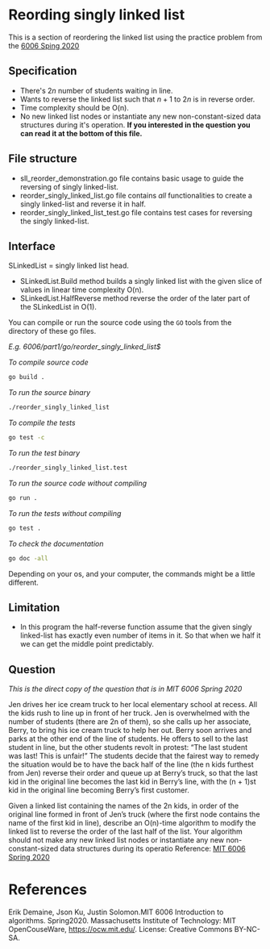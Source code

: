 # Reording singly linked list
This is a section of reordering the linked list using the practice problem from the [6006 Sping 2020](https://ocw.mit.edu/courses/6-006-introduction-to-algorithms-spring-2020/resources/mit6_006s20_prob1sol/)

## Specification

- There's $2n$ number of students waiting in line.
- Wants to reverse the linked list such that $n + 1$ to $2n$ is in reverse order.
- Time complexity should be O(n).
- No new linked list nodes or instantiate any new non-constant-sized data structures during it's operation.
**If you interested in the question you can read it at the bottom of this file.**

## File structure
- sll_reorder_demonstration.go file contains basic usage to guide the reversing of singly linked-list.
- reorder_singly_linked_list.go file contains *all* functionalities to create a singly linked-list and reverse it in half.
- reorder_singly_linked_list_test.go file contains test cases for reversing the singly linked-list.

## Interface
SLinkedList = singly linked list head.
- SLinkedList.Build method builds a singly linked list with the given slice of values in linear time complexity O(n).
- SLinkedList.HalfReverse method reverse the order of the later part of the SLinkedList in O(1).

You can compile or run the source code using the `GO` tools from the directory of these go files.

*E.g. 6006/part1/go/reorder_singly_linked_list$*

*To compile source code*
```bash
go build .
```
*To run the source binary*
```bash
./reorder_singly_linked_list
```

*To compile the tests*
```bash
go test -c
```
*To run the test binary*
```bash
./reorder_singly_linked_list.test
```

*To run the source code without compiling*
```bash
go run .
```

*To run the tests without compiling*
```bash
go test .
```

*To check the documentation*
```bash
go doc -all
```
Depending on your os, and your computer, the commands might be a little different.

## Limitation
- In this program the half-reverse function assume that the given singly linked-list has exactly even number of items in it. So that when we half it we can get the middle point predictably.

## Question

*This is the direct copy of the question that is in MIT 6006 Spring 2020*

Jen drives her ice cream truck to her local elementary school at recess. All the kids rush to line up
in front of her truck. Jen is overwhelmed with the number of students (there are 2n of them), so
she calls up her associate, Berry, to bring his ice cream truck to help her out. Berry soon arrives
and parks at the other end of the line of students. He offers to sell to the last student in line, but the
other students revolt in protest: “The last student was last! This is unfair!”
The students decide that the fairest way to remedy the situation would be to have the back half of
the line (the n kids furthest from Jen) reverse their order and queue up at Berry’s truck, so that the
last kid in the original line becomes the last kid in Berry’s line, with the (n + 1)st kid in the original
line becoming Berry’s first customer.

Given a linked list containing the names of the 2n kids, in order of the original line
formed in front of Jen’s truck (where the first node contains the name of the first kid
in line), describe an O(n)-time algorithm to modify the linked list to reverse the order
of the last half of the list. Your algorithm should not make any new linked list nodes
or instantiate any new non-constant-sized data structures during its operatio
Reference: [MIT 6006 Spring 2020](https://ocw.mit.edu/courses/6-006-introduction-to-algorithms-spring-2020/resources/mit6_006s20_prob1sol/)


# References
Erik Demaine, Json Ku, Justin Solomon.MIT 6006 Introduction to algorithms. Spring2020. Massachusetts Institute of Technology: MIT OpenCouseWare, https://ocw.mit.edu/. License: Creative Commons BY-NC-SA.
